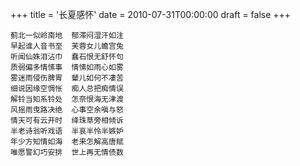 +++
title = '长夏感怀'
date = 2010-07-31T00:00:00
draft = false
+++



```text
蓟北一似岭南地  郁滞闷湿汗如注
早起谁人音书至  芙蓉女儿蟾宫兔
听闻仙姝泪沾巾  蠢石恨无舒怀句
质弱偏多情愫事  情愫如雨心如雾
雾迷雨侵伤脾胃  颦儿如何不凄苦
细说因缘空惆怅  痴人总把痴情误
解铃当知系铃处  怎奈恨海无津渡
风摇雨曳路决绝  心事空余嗔与怒
情天可有云开时  绛珠草旁相倾诉
半老诗翁听戏语  半哀半怜半嫉妒
年少方知情如海  老来怎解高唐赋
唯愿警幻巧安排  世上再无情债数
```
